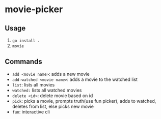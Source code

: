 # movie-picker
## Usage
1. `go install .`
2. `movie`

## Commands
- `add <movie name>`: adds a new movie
- `add-watched <movie name>`: adds a movie to  the watched list
- `list`: lists all movies
- `watched:` lists all watched movies
- `delete <id>`: delete movie based on id
- `pick`: picks a movie, prompts truth(use fun picker), adds to watched, deletes from list, else picks new movie
- `fun`: interactive cli
